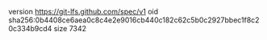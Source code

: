 version https://git-lfs.github.com/spec/v1
oid sha256:0b4408ce6aea0c8c4e2e9016cb440c182c62c5b0c2927bbec1f8c20c334b9cd4
size 7342
